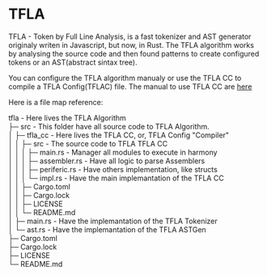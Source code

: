 # TFLA
TFLA - Token by Full Line Analysis, is a fast tokenizer and AST generator originaly writen in Javascript, but now, in Rust. The TFLA algorithm works by analysing the source code and then found patterns to create configured tokens or an AST(abstract sintax tree).

You can configure the TFLA algorithm manualy or use the TFLA CC to compile a TFLA Config(TFLAC) file. The manual to use TFLA CC are [here](./src/tfla_cc)

Here is a file map reference:

tfla - Here lives the TFLA Algorithm<br>
├─ src - This folder have all source code to TFLA Algorithm.<br>
│   ├─ tfla_cc - Here lives the TFLA CC, or, TFLA Config "Compiler"<br>
│   │   ├─ src - The source code to TFLA TFLA CC<br>
│   │   │   ├─ main.rs - Manager all modules to execute in harmony<br>
│   │   │   ├─ assembler.rs - Have all logic to parse Assemblers<br>
│   │   │   ├─ periferic.rs - Have others implementation, like structs<br>
│   │   │   └─ impl.rs - Have the main implemantation of the TFLA CC<br>
│   │   ├─ Cargo.toml<br>
│   │   ├─ Cargo.lock<br>
│   │   ├─ LICENSE<br>
│   │   └─ README.md<br>
│   ├─ main.rs - Have the implemantation of the TFLA Tokenizer<br>
│   └─ ast.rs - Have the implemantation of the TFLA ASTGen<br>
├─ Cargo.toml<br>
├─ Cargo.lock<br>
├─ LICENSE<br>
└─ README.md<br>

